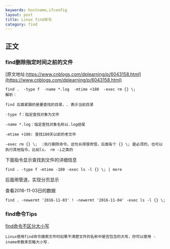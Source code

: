 ```yaml
---
keywords: hostname,ifconfig
layout: post
title: Linux find命令
category: find
---
```


## 正文
### find删除指定时间之前的文件
[原文地址:https://www.cnblogs.com/dplearning/p/6043158.html](https://www.cnblogs.com/dplearning/p/6043158.html)

```
find .  -type f  -name *.log  -mtime +180  -exec rm {} \;
解析：

find 后面紧跟的是要查找的目录，. 表示当前目录

-type f：指定查找对象为文件

-name *.log：指定查找对象名称以.log结尾

-mtime +180: 查找180天以前的老文件

-exec rm {} \;  :执行删除命令，这句长得很奇怪，后面有个 {} \; 是必须的，也可以执行其他指令，比如ls， rm -i之类的

```


下面指令显示查找到文件的详细信息

```
find . -type f -mtime -180 -exec ls -l {} \; | more

```
 后面用管道，实现分页显示

查看2016-11-03日的数据
```
find . -newermt '2016-11-03' ! -newermt '2016-11-04' -exec ls -l {} \;
```


### find命令Tips

[find命令不区分大小写](http://www.linuxdiyf.com/linux/13964.html)

	Linux使用find命令搜索文件时如果不清楚文件的名称中是否包含的大写，你可以使用 -iname参数来忽略大小写.